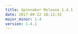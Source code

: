 ```yaml
---
title: Spinnaker Release 1.4.1
date: 2017-09-22 18:13:32
major_minor: 1.4
version: 1.4.1
---
```


<script src="https://gist.github.com/spinnaker-release/87ffcdd472d315d75877312de01bb05d.js"></script>
